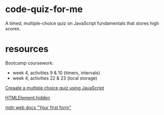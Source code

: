 # code-quiz-for-me
A timed, multiple-choice quiz on JavaScript fundamentals that stores high scores.

# resources
Bootcamp coursework:
- week 4, activities 9 & 10 (timers, intervals)
- week 4, activities 22 & 23 (local storage)

[Creaate a multiple choice quiz using JavaScript](https://www.codeexplained.dev/2018/10/create-multiple-choice-quiz-using-javascript.html)

[HTMLElement.hidden](https://developer.mozilla.org/en-US/docs/Web/API/HTMLElement/hidden)

[mdn web docs "Your first form"](https://developer.mozilla.org/en-US/docs/Learn/Forms/Your_first_form)

